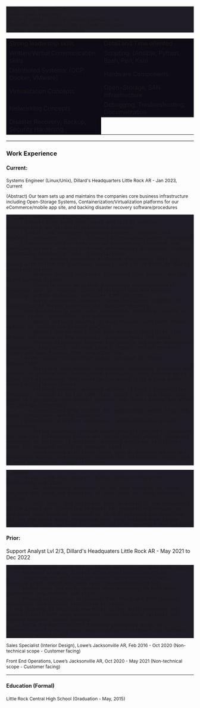 <style> 
    tr { background-color: #0E0B16; border: 0; } 
    pre { background: rgba(14,11,22,0.93); font-size: 12px; }
    p { font-size: 12px; }
</style>

<pre style="white-space: pre-wrap">
John (Jack) Martin Sims
Cell: (xxx) xxx-xxxx
Personal Email: jack.m.sims@protonmail.com
LinkedIn: <a href="https://www.linkedin.com/in/jack-john-sims" target="_blank" rel="noopener noreferrer">www.linkedin.com/in/jack-john-sims</a>
Github: <a href="https://www.github.com/jackpots28" target="_blank" rel="noopener noreferrer">github.com/jackpots28</a>
</pre>

<div class="custom_table_for_skills">
<table>
    <tr>
        <td>Strong leadership skills</td>
        <td>Detail and Time oriented</td>
    </tr>    
    <tr>
        <td>Written/Verbal Communication skills</td>
        <td>Scripting: (Ansible, Python, Bash, Perl, Ksh)</td>
    </tr>
    <tr>
        <td>Distributed Systems: (OCP, Docker, VMware)</td>
        <td>Hardware Components</td>
    </tr>
    <tr>
        <td>Virtualization Concepts</td>
        <td>Open-Storage, SAN Infrastructure</td>
    </tr>
    <tr>
        <td>Networking Concepts</td>
        <td>Debugging, Troubleshooting, Documentation</td>
    </tr>
    <tr>
        <td>Disaster Recovery, Backup, Security Hardening</td>
    </tr>
</table>
</div>

---

<h3>Work Experience</h3>

<h4>
Current:
</h4>

Systems Engineer (Linux/Unix), Dillard's Headquarters
Little Rock AR - Jan 2023, Current

(Abstract) Our team sets up and maintains the companies core business infrastructure including Open-Storage Systems, Containerization/Virtualization platforms for our eCommerce/mobile app site, and backing disaster recovery software/procedures

<pre style="white-space: pre-wrap">
- Typical Workload / Experience:
    .) Conduct high-level root-cause analysis of service interruptions and establish preventive measures
    .) Install and configure operating systems, software, and hardware components - clearly document maintenance/support procedures
    .) Experience with or knowledge of programming languages and operating systems, enterprise backup and recovery procedures, system performance-monitoring tools, Virtualization
        ~ Great working knowledge of Modern AIX (Unix), Rhel 8.x (along with UBI8/9 for container images), and LTS 18.02/20.04 Ubuntu operating systems
        ~ Working ability with GPFS (Clustered File System) and IBM Flash Storage Systems
        ~ Projects shown on github demonstrate understanding of languages such as: Python3 (usage of django/flask and packages relating to data analysis), and C/C++ (UWP projects)
        ~ Early adopter of Commvault based on a Linux platform for utilization in backup processes and disaster recovery
    .) Engage regularly with upper management, providing reports on project status, activities, and achievements
        ~ Weekly Activity Reports to Area Manager: pertinent status updates to current and planned projects
        ~ Monthly one-on-one's with Area Manager: Quality of life updates and review of how individual projects/goals are going
        ~ Monthly Discussion between key vendors and Upper management (Directors, Architects, and Team Leads): Topics include stand-out issues and open tickets that need attention
    .) Craft custom scripts that reduce the need for human interaction
        ~ Utilizing bash,python, and Ansible: construct playbooks and scripts to preform post-installation procedures (This process being a prior list of commands that would be run manually by a team member across multiple new hosts)
        ~ Patching process: automate up-down of host + snapshotting (VMware) / imaging of OS lun (IBM Flash Copy) / alt-disk_copy (Unix) prior to rpm updates and yum/dnf updates (Run checks before and after for package integrity)
        ~ Create Start/Stop scripts for application owners (E.g JVMs, Docker Containers, and DB Instances)
    .) Experience in project management, application design and integration
        ~ Taking ownership of team based priority projects: canvasing for required information before and during project phases, assigning ownership to portions of workload, ensuring knowledge is diffused about the required skills to complete tasks
        ~ Coordinating with other teams such as database admins and developers during investigative research for performance tuning, and planned maintenance outages/failovers
</pre>
<pre style="white-space: pre-wrap">
- Addons:
    .) Assist with the company's ML(AI) Infrastructure for merchandise logistics
        ~ Our Enterprice Architect is the sole designer of these projects and leads the direction of what tools our data scientists utilize
        ~ With this, they allow our team to assist in the management of lab setups and clustering of hosts for resource allocation. Our architect also keeps us informed as to what projects are occurring and the new tools being researched (Our Data Science team single handedly degraded the need for annual sales on overstock merchandise)
</pre>

<h4>
Prior:
</h4>
Support Analyst Lvl 2/3, Dillard's Headquaters
Little Rock AR - May 2021 to Dec 2022
<pre style="white-space: pre-wrap">
.) Supply Excellent Level 2/3 technical assistance/troubleshooting
    ~ Received incoming tickets after escalation from triage
    ~ Supported our distribution center infrastructure team in ensuring plant operations were never obstructed/disturbed
    ~ Worked with 3rd party vendors when necessary to help meet resolution requirnments and sla's
    ~ Primary utilization of Windows RSAT Tools and SCCM package management in hastening resolution of issues
.) Was incharge of training new hires in our daily processes and worked closely with area management during hardware rollouts and routine weather related outages
    ~ Wrote documentation for training procedures so as to streamline/unifiy our groups understanding of software and hardware components we supported
</pre>


<p>
Sales Specialist (Interior Design), Lowe’s 
Jacksonville AR, Feb 2016 - Oct 2020 
(Non-technical scope - Customer facing)
</p>
<p>
Front End Operations, Lowe’s 
Jacksonville AR, Oct 2020 - May 2021
(Non-technical scope - Customer facing)
</p>

---

<h4>
Education (Formal)
</h4>

Little Rock Central High School (Graduation - May, 2015)